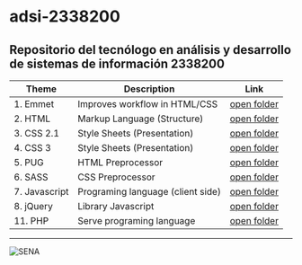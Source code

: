 # adsi-2338200
Repositorio del tecnólogo en análisis y desarrollo de sistemas de información 2338200
---
| Theme | Description | Link
| --- | --- | --- |
| 1. Emmet      | Improves workflow in HTML/CSS     | [open folder](01-emmet/)      |
| 2. HTML       | Markup Language (Structure)       | [open folder](02-html/)       |
| 3. CSS 2.1    | Style Sheets (Presentation)       | [open folder](03-css/)        |
| 4. CSS 3      | Style Sheets (Presentation)       | [open folder](04-css3/)       |
| 5. PUG        | HTML Preprocessor                 | [open folder](05-pug/)        |
| 6. SASS       | CSS Preprocessor                  | [open folder](06-sass/)       |
| 7. Javascript | Programing language (client side) | [open folder](07-javascript/) |
| 8. jQuery     | Library Javascript                | [open folder](08-jQuery/)     |
| 11. PHP       | Serve programing language         | [open folder](11-php)         |
-----
![SENA](https://upload.wikimedia.org/wikipedia/commons/8/83/Sena_Colombia_logo.svg)